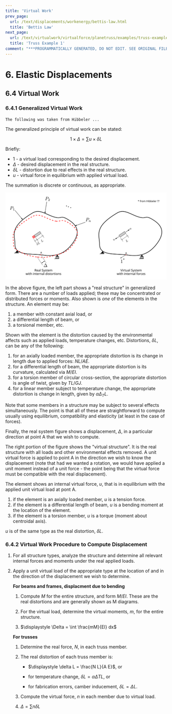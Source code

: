 ```yaml
---
title: 'Virtual Work'
prev_page:
  url: /text/displacements/workenergy/bettis-law.html
  title: 'Bettis Law'
next_page:
  url: /text/virtualwork/virtualforce/planetruss/examples/truss-example-1.html
  title: 'Truss Example 1'
comment: "***PROGRAMMATICALLY GENERATED, DO NOT EDIT. SEE ORIGINAL FILES IN /content***"
---
```

# 6. Elastic Displacements

## 6.4 Virtual Work

### 6.4.1 Generalized Virtual Work
 
    The following was taken from Hibbeler ...
	

The generalized principle of virtual work can be stated:

$$
1\times\Delta = \sum u \times \delta L
$$

Briefly:
* $1$ - a virtual load corresponding to the desired displacement.
* $\Delta$ - desired displacement in the real structure.
* $\delta L$ - distortion due to real effects in the real structure.
* $u$ - virtual force in equilibrium with applied virtual load.

The summation is discrete or continuous, as appropriate.

![Figure](../../../images/displacements/workenergy/generalized-virtual-work.svg)

In the above figure, the left part shows a "real structure"
in generalized form.  There are a number of loads applied; these
may be concentrated or distributed forces or moments.  Also shown
is _one_ of the elements in the structure.  An element may be:
1. a member with constant axial load, or
1. a differential length of beam, or
1. a torsional member, etc.

Shown with the element is the distortion caused by the environmental
affects such as applied loads, temperature changes, etc.
Distortions, $\delta L$,
can be any of the following:
1. for an axially loaded member, the appropriate distortion is its change
   in length due to applied forces: $NL/AE$.
1. for a differential length of beam, the appropriate distortion
   is its curvature, calculated via $M/EI$.
1. for a torsion member of circular cross-section, the
   appropriate distortion is angle of twist, given by $TL/GJ$.
1. for a linear member subject to temperature change, 
   the appropriate distortion is change in length,
   given by $\alpha \Delta_T L$.
   
Note that some members in a structure may be subject to several
effects simultaneously.
The point is that all of these are straightforward to compute
usually using equilibrium, compatibility and elasticity (at
least in the case of forces).

Finally, the real system figure shows a displacement, $\Delta$,
in a particular direction at point A that we wish to compute.

The right portion of the figure shows the "virtual structure". 
It is the real structure with all loads and other environmental
effects removed.  A unit virtual force is applied to point A
in the direction we wish to know the displacement (note that had
we wanted a rotation, we would have applied a unit moment instead of
a unit force - the point being that the virtual force must be
compatible with the real displacement).

The element shows an internal virtual force, $u$, that is in equilibrium
with the applied unit virtual load at pont A.
1. if the element is an axially loaded member, $u$ is a tension force.
1. if the element is a differential length of beam, $u$ is a bending moment
   at the location of the element.
1. if the element is a torsion member, $u$ is a torque (moment about
   centroidal axis).

$u$ is of the same type as the real distortion, $\delta L$.

### 6.4.2 Virtual Work Procedure to Compute Displacement

1. For all structure types, analyze the structure and determine
   all relevant internal forces and moments under the real applied
   loads.

1. Apply a unit virtual load of the appropriate type at the location of
   and in the direction of the displacement we wish to determine.
   
   **For beams and frames, displacment due to bending**
   
   1. Compute $M$ for the entire structure, and form $M/EI$. These
      are the real distortions and are generally shown as M diagrams.
	  
   1. For the virtual load, determine the virtual moments, $m$, for
      the entire structure.
	  
   1. $\displaystyle \Delta = \int \frac{mM}{EI} dx$
	  
   **For trusses**
   
   1. Determine the real force, $N$, in each truss member.
   
   1. The real distortion of each truss member is:
   
      - $\displaystyle \delta L = \frac{N L}{A E}$, or
	  
	  - for temperature change, $\displaystyle \delta L = \alpha \Delta T L$, or
	  
	  - for fabrication errors, camber inducement, $\displaystyle \delta L = \Delta L$.
	  
   1. Compute the virtual force, $n$ in each member due to virtual load.
   
   1. $\displaystyle \Delta = \sum n \delta L$

